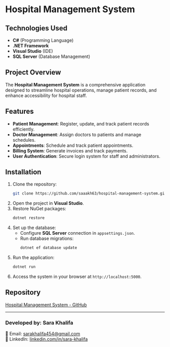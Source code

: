 # Hospital Management System

## Technologies Used
- **C#** (Programming Language)
- **.NET Framework**
- **Visual Studio** (IDE)
- **SQL Server** (Database Management)

## Project Overview
The **Hospital Management System** is a comprehensive application designed to streamline hospital operations, manage patient records, and enhance accessibility for hospital staff.

## Features
- **Patient Management**: Register, update, and track patient records efficiently.
- **Doctor Management**: Assign doctors to patients and manage schedules.
- **Appointments**: Schedule and track patient appointments.
- **Billing System**: Generate invoices and track payments.
- **User Authentication**: Secure login system for staff and administrators.

## Installation
1. Clone the repository:
   ```sh
   git clone https://github.com/saaakh63/hospital-management-system.git
   ```
2. Open the project in **Visual Studio**.
3. Restore NuGet packages:
   ```sh
   dotnet restore
   ```
4. Set up the database:
   - Configure **SQL Server** connection in `appsettings.json`.
   - Run database migrations:
     ```sh
     dotnet ef database update
     ```
5. Run the application:
   ```sh
   dotnet run
   ```
6. Access the system in your browser at `http://localhost:5000`.

## Repository
[Hospital Management System - GitHub](https://github.com/saaakh63/hospital-management-system)

---

### Developed by: Sara Khalifa
📧 Email: [sarakhalifa454@gmail.com](mailto:sarakhalifa454@gmail.com)  
🔗 LinkedIn: [linkedin.com/in/sara-khalifa](https://linkedin.com/in/sara-khalifa)  
